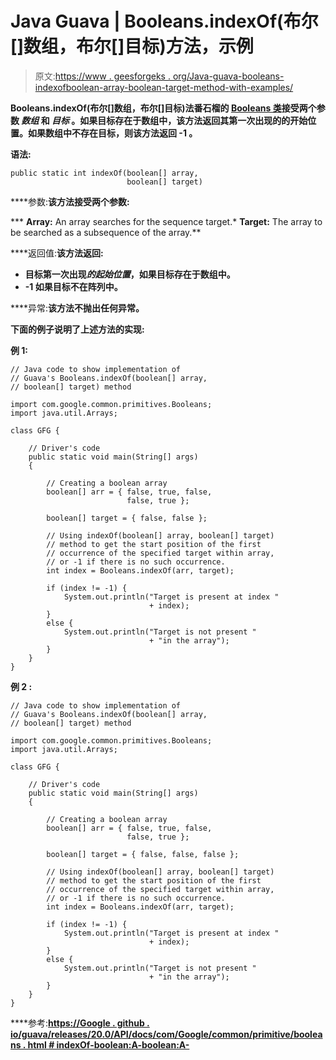 # Java Guava | Booleans.indexOf(布尔[]数组，布尔[]目标)方法，示例

> 原文:[https://www . geesforgeks . org/Java-guava-booleans-indexofboolean-array-boolean-target-method-with-examples/](https://www.geeksforgeeks.org/java-guava-booleans-indexofboolean-array-boolean-target-method-with-examples/)

**Booleans.indexOf(布尔[]数组，布尔[]目标)**法番石榴的 [Booleans 类](https://www.geeksforgeeks.org/booleans-class-guava-java/)接受两个参数 ***数组*** 和 ***目标*** 。如果目标存在于数组中，该方法返回其第一次出现的**的开始位置。如果数组中不存在目标，则该方法返回 **-1** 。**

****语法:****

```
public static int indexOf(boolean[] array,
                          boolean[] target) 
```

****参数:**该方法接受两个参数:**

***   **Array:** An array searches for the sequence target.*   **Target:** The array to be searched as a subsequence of the array.**

****返回值:**该方法返回:**

*   **目标第一次出现*的起始位置*，如果目标存在于数组中。**
*   **-1 如果目标不在阵列中。**

****异常:**该方法不抛出任何异常。**

**下面的例子说明了上述方法的实现:**

****例 1:****

```
// Java code to show implementation of
// Guava's Booleans.indexOf(boolean[] array,
// boolean[] target) method

import com.google.common.primitives.Booleans;
import java.util.Arrays;

class GFG {

    // Driver's code
    public static void main(String[] args)
    {

        // Creating a boolean array
        boolean[] arr = { false, true, false,
                          false, true };

        boolean[] target = { false, false };

        // Using indexOf(boolean[] array, boolean[] target)
        // method to get the start position of the first
        // occurrence of the specified target within array,
        // or -1 if there is no such occurrence.
        int index = Booleans.indexOf(arr, target);

        if (index != -1) {
            System.out.println("Target is present at index "
                               + index);
        }
        else {
            System.out.println("Target is not present "
                               + "in the array");
        }
    }
}
```

****例 2 :****

```
// Java code to show implementation of
// Guava's Booleans.indexOf(boolean[] array,
// boolean[] target) method

import com.google.common.primitives.Booleans;
import java.util.Arrays;

class GFG {

    // Driver's code
    public static void main(String[] args)
    {

        // Creating a boolean array
        boolean[] arr = { false, true, false,
                          false, true };

        boolean[] target = { false, false, false };

        // Using indexOf(boolean[] array, boolean[] target)
        // method to get the start position of the first
        // occurrence of the specified target within array,
        // or -1 if there is no such occurrence.
        int index = Booleans.indexOf(arr, target);

        if (index != -1) {
            System.out.println("Target is present at index "
                               + index);
        }
        else {
            System.out.println("Target is not present "
                               + "in the array");
        }
    }
}
```

****参考:**[https://Google . github . io/guava/releases/20.0/API/docs/com/Google/common/primitive/booleans . html # indexOf-boolean:A-boolean:A-](https://google.github.io/guava/releases/20.0/api/docs/com/google/common/primitives/Booleans.html#indexOf-boolean:A-boolean:A-)**